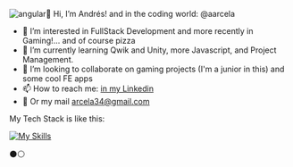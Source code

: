 ![angular](https://github.com/aarcela/aarcela/assets/14796151/e3f62e02-d3e6-45a1-af5e-4499cedaa7ab)🍕 Hi, I’m Andrés! and in the coding world: @aarcela
- 👀 I’m interested in FullStack Development and more recently in Gaming!... and of course pizza
- 🌱 I’m currently learning Qwik and Unity, more Javascript, and Project Management.
- 💞️ I’m looking to collaborate on gaming projects (I'm a junior in this) and some cool FE apps
- 📫 How to reach me: [in my Linkedin](https://www.linkedin.com/in/andres-arcela/)
- 📲 Or my mail arcela34@gmail.com

My Tech Stack is like this:

[![My Skills](https://skillicons.dev/icons?i=angular,nextjs,aws,django,react,figma&perline=7)](https://skillicons.dev)



 ⚫️⚪️
<!---
arcela43/arcela43 is a ✨ special ✨ repository because its `README.md` (this file) appears on your GitHub profile.
You can click the Preview link to take a look at your changes.
--->
